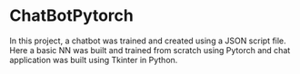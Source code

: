 # ChatBotPytorch
In this project, a chatbot was trained and created using a JSON script file. Here a basic NN was built and trained from scratch using Pytorch and chat application was built using Tkinter in Python.

